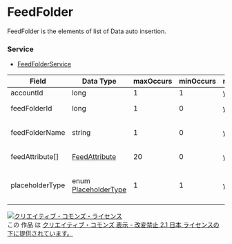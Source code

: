 # FeedFolder
FeedFolder is the elements of list of Data auto insertion.
### Service
+ [FeedFolderService](../services/FeedFolderService.md)

| Field | Data Type | maxOccurs | minOccurs | response | add | set | remove | Description | 
|---|---|---|---|---|---|---|---|---|
| accountId| long| 1| 1| yes| Ignore| Ignore| Ignore| Account ID |
| feedFolderId| long| 1| 0| yes| Ignore| IgnoreNot updatable| IgnoreNot updatable| Feed Folder ID |
| feedFolderName| string| 1| 0| yes| Requirement| Ignore| Ignore| Data auto insertion name |
| feedAttribute[]| <a href="./FeedAttribute.md">FeedAttribute</a>| 20| 0| yes| Requirement| Requirement| Ignore| Feed attribute |
| placeholderType| enum <a href="./PlaceholderType_FeedFolder.md">PlaceholderType</a>| 1| 1| yes| Ignore| Ignore| Ignore| Type of Data auto insertion information |
<a rel="license" href="http://creativecommons.org/licenses/by-nd/2.1/jp/"><img alt="クリエイティブ・コモンズ・ライセンス" style="border-width:0" src="https://i.creativecommons.org/l/by-nd/2.1/jp/88x31.png" /></a><br />この 作品 は <a rel="license" href="http://creativecommons.org/licenses/by-nd/2.1/jp/">クリエイティブ・コモンズ 表示 - 改変禁止 2.1 日本 ライセンスの下に提供されています。</a>
